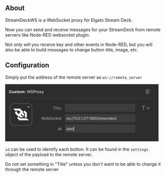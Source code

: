 ## About

StreamDeckWS is a WebSocket proxy for Elgato Stream Deck.

Now you can send and receive messages for your StreamDeck from remote servers
like Node-RED websocket plugin.

Not only will you receive key and other events in Node-RED, but you will also
be able to build messages to change button title, image, etc.

## Configuration

Simply put the address of the remote server as `ws://remote_server`

![screen1](screen1.png)

`id` can be used to identify each button. It can be found in the `settings` object of the payload to the remote server.

Do not set something in "Title" unless you don't want to be able to change it through the remote server